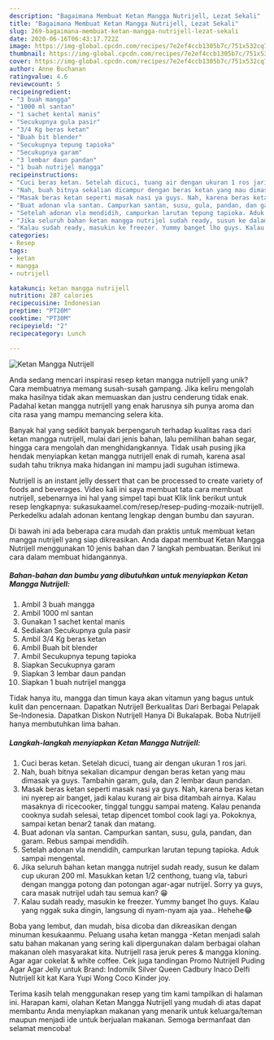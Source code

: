 ```yaml
---
description: "Bagaimana Membuat Ketan Mangga Nutrijell, Lezat Sekali"
title: "Bagaimana Membuat Ketan Mangga Nutrijell, Lezat Sekali"
slug: 269-bagaimana-membuat-ketan-mangga-nutrijell-lezat-sekali
date: 2020-06-16T06:43:17.722Z
image: https://img-global.cpcdn.com/recipes/7e2ef4ccb1305b7c/751x532cq70/ketan-mangga-nutrijell-foto-resep-utama.jpg
thumbnail: https://img-global.cpcdn.com/recipes/7e2ef4ccb1305b7c/751x532cq70/ketan-mangga-nutrijell-foto-resep-utama.jpg
cover: https://img-global.cpcdn.com/recipes/7e2ef4ccb1305b7c/751x532cq70/ketan-mangga-nutrijell-foto-resep-utama.jpg
author: Anne Buchanan
ratingvalue: 4.6
reviewcount: 5
recipeingredient:
- "3 buah mangga"
- "1000 ml santan"
- "1 sachet kental manis"
- "Secukupnya gula pasir"
- "3/4 Kg beras ketan"
- "Buah bit blender"
- "Secukupnya tepung tapioka"
- "Secukupnya garam"
- "3 lembar daun pandan"
- "1 buah nutrijel mangga"
recipeinstructions:
- "Cuci beras ketan. Setelah dicuci, tuang air dengan ukuran 1 ros jari."
- "Nah, buah bitnya sekalian dicampur dengan beras ketan yang mau dimasak ya guys. Tambahin garam, gula, dan 2 lembar daun pandan."
- "Masak beras ketan seperti masak nasi ya guys. Nah, karena beras ketan ini nyerep air banget, jadi kalau kurang air bisa ditambah airnya. Kalau masaknya di ricecooker, tinggal tunggu sampai mateng. Kalau penanda cooknya sudah selesai, tetap dipencet tombol cook lagi ya. Pokoknya, sampai ketan benar2 tanak dan matang."
- "Buat adonan vla santan. Campurkan santan, susu, gula, pandan, dan garam. Rebus sampai mendidih."
- "Setelah adonan vla mendidih, campurkan larutan tepung tapioka. Aduk sampai mengental."
- "Jika seluruh bahan ketan mangga nutrijel sudah ready, susun ke dalam cup ukuran 200 ml. Masukkan ketan 1/2 centhong, tuang vla, taburi dengan mangga potong dan potongan agar-agar nutrijel. Sorry ya guys, cara masak nutrijel udah tau semua kan? 😁"
- "Kalau sudah ready, masukin ke freezer. Yummy banget lho guys. Kalau yang nggak suka dingin, langsung di nyam-nyam aja yaa.. Hehehe😂"
categories:
- Resep
tags:
- ketan
- mangga
- nutrijell

katakunci: ketan mangga nutrijell 
nutrition: 287 calories
recipecuisine: Indonesian
preptime: "PT20M"
cooktime: "PT30M"
recipeyield: "2"
recipecategory: Lunch

---
```



![Ketan Mangga Nutrijell](https://img-global.cpcdn.com/recipes/7e2ef4ccb1305b7c/751x532cq70/ketan-mangga-nutrijell-foto-resep-utama.jpg)

Anda sedang mencari inspirasi resep ketan mangga nutrijell yang unik? Cara membuatnya memang susah-susah gampang. Jika keliru mengolah maka hasilnya tidak akan memuaskan dan justru cenderung tidak enak. Padahal ketan mangga nutrijell yang enak harusnya sih punya aroma dan cita rasa yang mampu memancing selera kita.

Banyak hal yang sedikit banyak berpengaruh terhadap kualitas rasa dari ketan mangga nutrijell, mulai dari jenis bahan, lalu pemilihan bahan segar, hingga cara mengolah dan menghidangkannya. Tidak usah pusing jika hendak menyiapkan ketan mangga nutrijell enak di rumah, karena asal sudah tahu triknya maka hidangan ini mampu jadi suguhan istimewa.

Nutrijell is an instant jelly dessert that can be processed to create variety of foods and beverages. Video kali ini saya membuat tata cara membuat nutrijell, sebenarnya ini hal yang simpel tapi buat Klik link berikut untuk resep lengkapnya: sukasukaamel.com/resep/resep-puding-mozaik-nutrijell. Perkedelku adalah adonan kentang lengkap dengan bumbu dan sayuran.


Di bawah ini ada beberapa cara mudah dan praktis untuk membuat ketan mangga nutrijell yang siap dikreasikan. Anda dapat membuat Ketan Mangga Nutrijell menggunakan 10 jenis bahan dan 7 langkah pembuatan. Berikut ini cara dalam membuat hidangannya.

<!--inarticleads1-->

##### Bahan-bahan dan bumbu yang dibutuhkan untuk menyiapkan Ketan Mangga Nutrijell:

1. Ambil 3 buah mangga
1. Ambil 1000 ml santan
1. Gunakan 1 sachet kental manis
1. Sediakan Secukupnya gula pasir
1. Ambil 3/4 Kg beras ketan
1. Ambil Buah bit blender
1. Ambil Secukupnya tepung tapioka
1. Siapkan Secukupnya garam
1. Siapkan 3 lembar daun pandan
1. Siapkan 1 buah nutrijel mangga


Tidak hanya itu, mangga dan timun kaya akan vitamun yang bagus untuk kulit dan pencernaan. Dapatkan Nutrijell Berkualitas Dari Berbagai Pelapak Se-Indonesia. Dapatkan Diskon Nutrijell Hanya Di Bukalapak. Boba Nutrijell hanya membutuhkan lima bahan. 

<!--inarticleads2-->

##### Langkah-langkah menyiapkan Ketan Mangga Nutrijell:

1. Cuci beras ketan. Setelah dicuci, tuang air dengan ukuran 1 ros jari.
1. Nah, buah bitnya sekalian dicampur dengan beras ketan yang mau dimasak ya guys. Tambahin garam, gula, dan 2 lembar daun pandan.
1. Masak beras ketan seperti masak nasi ya guys. Nah, karena beras ketan ini nyerep air banget, jadi kalau kurang air bisa ditambah airnya. Kalau masaknya di ricecooker, tinggal tunggu sampai mateng. Kalau penanda cooknya sudah selesai, tetap dipencet tombol cook lagi ya. Pokoknya, sampai ketan benar2 tanak dan matang.
1. Buat adonan vla santan. Campurkan santan, susu, gula, pandan, dan garam. Rebus sampai mendidih.
1. Setelah adonan vla mendidih, campurkan larutan tepung tapioka. Aduk sampai mengental.
1. Jika seluruh bahan ketan mangga nutrijel sudah ready, susun ke dalam cup ukuran 200 ml. Masukkan ketan 1/2 centhong, tuang vla, taburi dengan mangga potong dan potongan agar-agar nutrijel. Sorry ya guys, cara masak nutrijel udah tau semua kan? 😁
1. Kalau sudah ready, masukin ke freezer. Yummy banget lho guys. Kalau yang nggak suka dingin, langsung di nyam-nyam aja yaa.. Hehehe😂


Boba yang lembut, dan mudah, bisa dicoba dan dikreasikan dengan minuman kesukaanmu. Peluang usaha ketan mangga -Ketan menjadi salah satu bahan makanan yang sering kali dipergunakan dalam berbagai olahan makanan oleh masyarakat kita. Nutrijell rasa jeruk peres &amp; mangga kloning. Agar agar cokelat &amp; white coffee. Cek juga tandingan Promo Nutrijell Puding Agar Agar Jelly untuk Brand: Indomilk Silver Queen Cadbury Inaco Delfi Nutrijell kit kat Kara Yupi Wong Coco Kinder joy. 

Terima kasih telah menggunakan resep yang tim kami tampilkan di halaman ini. Harapan kami, olahan Ketan Mangga Nutrijell yang mudah di atas dapat membantu Anda menyiapkan makanan yang menarik untuk keluarga/teman maupun menjadi ide untuk berjualan makanan. Semoga bermanfaat dan selamat mencoba!
